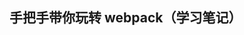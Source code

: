 <!--
 * @Author: Admin
 * @Date: 2019-10-14 09:57:18
 * @LastEditTime : 2019-12-21 16:28:14
 * @LastEditors  : Please set LastEditors
 * @Description: In User Settings Edit
 * @FilePath: \webpack4Study\README.md
 -->

## 手把手带你玩转 webpack（学习笔记）

